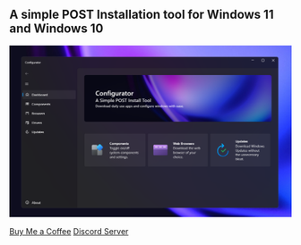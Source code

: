 ## A simple POST Installation tool for Windows 11 and Windows 10

![alt text](https://github.com/TheWorldOfPC/Configurator.NetCore/blob/main/Configurator/Assets/image.png?raw=true)

[Buy Me a Coffee](https://www.buymeacoffee.com/NexusToolkit)
[Discord Server](https://dsc.gg/wpc)
